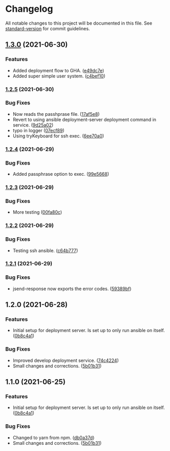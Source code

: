 # Changelog

All notable changes to this project will be documented in this file. See [standard-version](https://github.com/conventional-changelog/standard-version) for commit guidelines.

## [1.3.0](https://github.com/tv2/tv2-sofie-deployment-server/compare/v1.2.5...v1.3.0) (2021-06-30)


### Features

* Added deployment flow to GHA. ([e49dc7e](https://github.com/tv2/tv2-sofie-deployment-server/commit/e49dc7e5b93e12d6d53c3db933bf51a1b4a947e6))
* Added super simple user system. ([c4bef10](https://github.com/tv2/tv2-sofie-deployment-server/commit/c4bef10c2d662db63209793cf78c11c1a300bac3))

### [1.2.5](https://github.com/tv2/tv2-sofie-deployment-server/compare/v1.2.4...v1.2.5) (2021-06-30)


### Bug Fixes

* Now reads the passhprase file. ([17af5e8](https://github.com/tv2/tv2-sofie-deployment-server/commit/17af5e8cf8cae601209e8a8d17d90bf8663b9a58))
* Revert to using ansible deployment-server deployment command in service. ([9d25a02](https://github.com/tv2/tv2-sofie-deployment-server/commit/9d25a0202191bbd358d6faeae9f32c6569e7b94b))
* typo in logger ([07ecf89](https://github.com/tv2/tv2-sofie-deployment-server/commit/07ecf890a8ec3f6d42a1e98ec69d8e2fd9c38d19))
* Using tryKeyboard for ssh exec. ([6ee70a0](https://github.com/tv2/tv2-sofie-deployment-server/commit/6ee70a045178dbfbad45c97013b4d2f806d74dff))

### [1.2.4](https://github.com/tv2/tv2-sofie-deployment-server/compare/v1.2.3...v1.2.4) (2021-06-29)


### Bug Fixes

* Added passphrase option to exec. ([99e5668](https://github.com/tv2/tv2-sofie-deployment-server/commit/99e56683f77842b600edd83a6b91d7301ddb2d4b))

### [1.2.3](https://github.com/tv2/tv2-sofie-deployment-server/compare/v1.1.0...v1.2.3) (2021-06-29)


### Bug Fixes

* More testing ([00fa80c](https://github.com/tv2/tv2-sofie-deployment-server/commit/00fa80c0851cf4d5ede370ef40efd6178d527308))

### [1.2.2](https://github.com/tv2/tv2-sofie-deployment-server/compare/v1.2.1...v1.2.2) (2021-06-29)


### Bug Fixes

* Testing ssh ansible. ([c64b777](https://github.com/tv2/tv2-sofie-deployment-server/commit/c64b77784c5ae18dba06255868adb69457814791))

### [1.2.1](https://github.com/tv2/tv2-sofie-deployment-server/compare/v1.1.0...v1.2.1) (2021-06-29)


### Bug Fixes

* jsend-response now exports the error codes. ([59389bf](https://github.com/tv2/tv2-sofie-deployment-server/commit/59389bfb05d9fc46be4d947096879d2f7a08049c))

## 1.2.0 (2021-06-28)


### Features

* Initial setup for deployment server. Is set up to only run ansible on itself. ([0b8c4a1](https://github.com/tv2/tv2-sofie-deployment-server/commit/0b8c4a1b8bdce56e4c83e601b9053a68f9b3a6cf))


### Bug Fixes

* Improved develop deployment service. ([74c4224](https://github.com/tv2/tv2-sofie-deployment-server/commit/74c4224a4283031ff7dd0ada55a3773ebb8b802a))
* Small changes and corrections. ([5b01b31](https://github.com/tv2/tv2-sofie-deployment-server/commit/5b01b31e46f6610a171b58a43bcdfcedc5d1feb2))

## 1.1.0 (2021-06-25)


### Features

* Initial setup for deployment server. Is set up to only run ansible on itself. ([0b8c4a1](https://github.com/tv2/tv2-sofie-deployment-server/commit/0b8c4a1b8bdce56e4c83e601b9053a68f9b3a6cf))


### Bug Fixes

* Changed to yarn from npm. ([db0a37d](https://github.com/tv2/tv2-sofie-deployment-server/commit/db0a37ddae33cf2511251d6783af9fddd80011d0))
* Small changes and corrections. ([5b01b31](https://github.com/tv2/tv2-sofie-deployment-server/commit/5b01b31e46f6610a171b58a43bcdfcedc5d1feb2))
